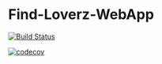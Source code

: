 # Find-Loverz-WebApp
[![Build Status](https://travis-ci.org/Some-Cool-Name/Find-Loverz-WebApp.svg?branch=master)](https://travis-ci.org/Some-Cool-Name/Find-Loverz-WebApp)

[![codecov](https://codecov.io/gh/Some-Cool-Name/Find-Loverz-WebApp/branch/master/graph/badge.svg)](https://codecov.io/gh/Some-Cool-Name/Find-Loverz-WebApp)
